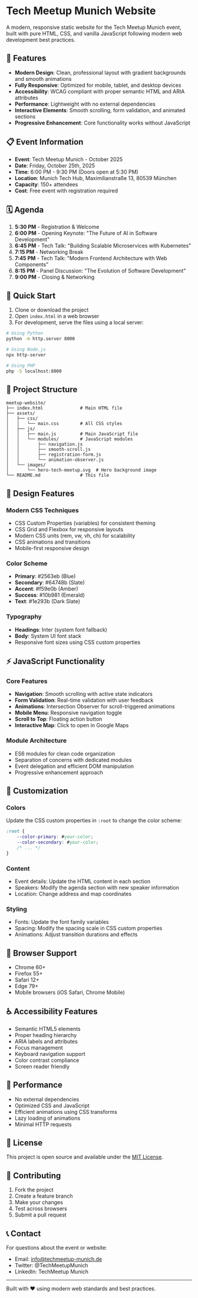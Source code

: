 # Tech Meetup Munich Website

A modern, responsive static website for the Tech Meetup Munich event, built with pure HTML, CSS, and vanilla JavaScript following modern web development best practices.

## 🌟 Features

- **Modern Design**: Clean, professional layout with gradient backgrounds and smooth animations
- **Fully Responsive**: Optimized for mobile, tablet, and desktop devices
- **Accessibility**: WCAG compliant with proper semantic HTML and ARIA attributes
- **Performance**: Lightweight with no external dependencies
- **Interactive Elements**: Smooth scrolling, form validation, and animated sections
- **Progressive Enhancement**: Core functionality works without JavaScript

## 📋 Event Information

- **Event**: Tech Meetup Munich - October 2025
- **Date**: Friday, October 25th, 2025
- **Time**: 6:00 PM - 9:30 PM (Doors open at 5:30 PM)
- **Location**: Munich Tech Hub, Maximilianstraße 13, 80539 München
- **Capacity**: 150+ attendees
- **Cost**: Free event with registration required

## 🗓️ Agenda

1. **5:30 PM** - Registration & Welcome
2. **6:00 PM** - Opening Keynote: "The Future of AI in Software Development"
3. **6:45 PM** - Tech Talk: "Building Scalable Microservices with Kubernetes"
4. **7:15 PM** - Networking Break
5. **7:45 PM** - Tech Talk: "Modern Frontend Architecture with Web Components"
6. **8:15 PM** - Panel Discussion: "The Evolution of Software Development"
7. **9:00 PM** - Closing & Networking

## 🚀 Quick Start

1. Clone or download the project
2. Open `index.html` in a web browser
3. For development, serve the files using a local server:

```bash
# Using Python
python -m http.server 8000

# Using Node.js
npx http-server

# Using PHP
php -S localhost:8000
```

## 📁 Project Structure

```
meetup-website/
├── index.html              # Main HTML file
├── assets/
│   ├── css/
│   │   └── main.css        # All CSS styles
│   ├── js/
│   │   ├── main.js         # Main JavaScript file
│   │   └── modules/        # JavaScript modules
│   │       ├── navigation.js
│   │       ├── smooth-scroll.js
│   │       ├── registration-form.js
│   │       └── animation-observer.js
│   └── images/
│       └── hero-tech-meetup.svg  # Hero background image
└── README.md               # This file
```

## 🎨 Design Features

### Modern CSS Techniques
- CSS Custom Properties (variables) for consistent theming
- CSS Grid and Flexbox for responsive layouts
- Modern CSS units (rem, vw, vh, ch) for scalability
- CSS animations and transitions
- Mobile-first responsive design

### Color Scheme
- **Primary**: #2563eb (Blue)
- **Secondary**: #64748b (Slate)
- **Accent**: #f59e0b (Amber)
- **Success**: #10b981 (Emerald)
- **Text**: #1e293b (Dark Slate)

### Typography
- **Headings**: Inter (system font fallback)
- **Body**: System UI font stack
- Responsive font sizes using CSS custom properties

## ⚡ JavaScript Functionality

### Core Features
- **Navigation**: Smooth scrolling with active state indicators
- **Form Validation**: Real-time validation with user feedback
- **Animations**: Intersection Observer for scroll-triggered animations
- **Mobile Menu**: Responsive navigation toggle
- **Scroll to Top**: Floating action button
- **Interactive Map**: Click to open in Google Maps

### Module Architecture
- ES6 modules for clean code organization
- Separation of concerns with dedicated modules
- Event delegation and efficient DOM manipulation
- Progressive enhancement approach

## 🔧 Customization

### Colors
Update the CSS custom properties in `:root` to change the color scheme:

```css
:root {
    --color-primary: #your-color;
    --color-secondary: #your-color;
    /* ... */
}
```

### Content
- Event details: Update the HTML content in each section
- Speakers: Modify the agenda section with new speaker information
- Location: Change address and map coordinates

### Styling
- Fonts: Update the font family variables
- Spacing: Modify the spacing scale in CSS custom properties
- Animations: Adjust transition durations and effects

## 📱 Browser Support

- Chrome 60+
- Firefox 55+
- Safari 12+
- Edge 79+
- Mobile browsers (iOS Safari, Chrome Mobile)

## ♿ Accessibility Features

- Semantic HTML5 elements
- Proper heading hierarchy
- ARIA labels and attributes
- Focus management
- Keyboard navigation support
- Color contrast compliance
- Screen reader friendly

## 🚀 Performance

- No external dependencies
- Optimized CSS and JavaScript
- Efficient animations using CSS transforms
- Lazy loading of animations
- Minimal HTTP requests

## 📄 License

This project is open source and available under the [MIT License](LICENSE).

## 🤝 Contributing

1. Fork the project
2. Create a feature branch
3. Make your changes
4. Test across browsers
5. Submit a pull request

## 📞 Contact

For questions about the event or website:
- Email: info@techmeetup-munich.de
- Twitter: @TechMeetupMunich
- LinkedIn: TechMeetup Munich

---

Built with ❤️ using modern web standards and best practices.